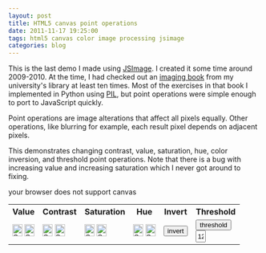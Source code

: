 ```yaml
---
layout: post
title: HTML5 canvas point operations
date: 2011-11-17 19:25:00
tags: html5 canvas color image processing jsimage
categories: blog
---
```


This is the last demo I made using [JSImage](https://github.com/mwcz/jsimage).  I created it some time around 2009-2010.  At the time, I had checked out an [imaging book](http://www.amazon.com/Digital-Image-Processing-Algorithmic-Introduction/dp/1846283795) from my university's library at least ten times.  Most of the exercises in that book I implemented in Python using [PIL](http://www.pythonware.com/products/pil/), but point operations were simple enough to port to JavaScript quickly.

Point operations are image alterations that affect all pixels equally.  Other operations, like blurring for example, each result pixel depends on adjacent pixels.

This demonstrates changing contrast, value, saturation, hue, color inversion, and threshold point operations.  Note that there is a bug with increasing value and increasing saturation which I never got around to fixing.

<script type="text/javascript" src="/static/js/005/jquery.min.js"></script> 
<script type="text/javascript" src="/static/js/005/jsimage.js"></script> 
<script type="text/javascript" src="/static/js/005/colorspace.js"></script> 

<script type="text/javascript"> 
           
    var IJS_PointOps; // make IJS_PointOps public so I can play with it in firebug more easily
    $(document).ready( function() {

        IJS_PointOps = new JSImage( "IJS_PointOps", "/static/images/005/bee.jpg" );
    });

</script> 


<canvas id="IJS_PointOps">your browser does not support canvas</canvas> 

<style type="text/css">
#canvas-point-ops-tools-table input {
    width: 20px;
    height: 24px;
}
</style>
 
<table cellpadding="4" cellspacing="0" id="canvas-point-ops-tools-table"> 
<tr> 
    <th>Value</th> 
    <th>Contrast</th> 
    <th>Saturation</th> 
    <th>Hue</th> 
    <th>Invert</th> 
    <th>Threshold</th> 
</tr> 

<tr> 
    <td> 
        <!-- using onmousedown instead of onclick because it improves perceived performance.
             definitely an accessibility problem, though --> 
        <input type="image" src="/static/images/005/arrow_up.png" onmousedown="IJS_PointOps.value( IJS_PointOps.canvas, 10 )" /> 
        <input type="image" src="/static/images/005/arrow_down.png" onmousedown="IJS_PointOps.value( IJS_PointOps.canvas, -10 )" /> 
    </td> 
    <td> 
        <input type="image" src="/static/images/005/arrow_up.png" onmousedown="IJS_PointOps.contrast( IJS_PointOps.canvas, 1.1)" /> 
        <input type="image" src="/static/images/005/arrow_down.png" onmousedown="IJS_PointOps.contrast( IJS_PointOps.canvas, 0.9)" /> 
    </td> 
    <td> 
        <input type="image" src="/static/images/005/arrow_up.png" onmousedown="IJS_PointOps.saturation( IJS_PointOps.canvas, 25 )" /> 
        <input type="image" src="/static/images/005/arrow_down.png" onmousedown="IJS_PointOps.saturation( IJS_PointOps.canvas, -25 )" /> 
    </td> 
    <td> 
        <input type="image" src="/static/images/005/arrow_up.png" onmousedown="IJS_PointOps.hue( IJS_PointOps.canvas, 20)" /> 
        <input type="image" src="/static/images/005/arrow_down.png" onmousedown="IJS_PointOps.hue( IJS_PointOps.canvas, -20)" /> 
    </td> 
    <td> 
        <button type="button" onmousedown="IJS_PointOps.invert()">invert</button> 
    </td> 
    <td> 
        <button type="button" onmousedown="IJS_PointOps.threshold( IJS_PointOps.canvas, document.getElementById('t').value )">threshold</button> 
        <br /> 
        <input type="text" value="127" maxlength="3" size="3" id="t" /> 
    </td> 
</tr> 

</table> 
